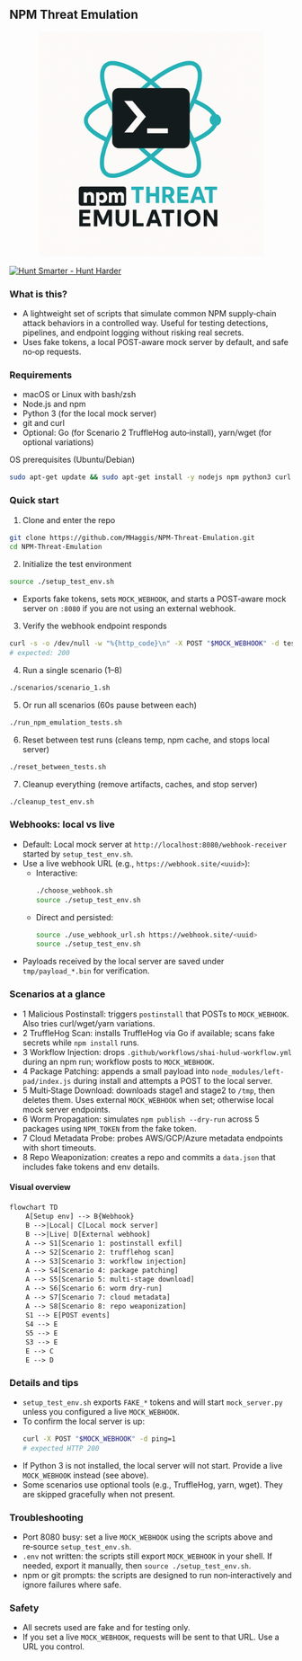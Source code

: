 ## NPM Threat Emulation

<div align="center">
  <img src="logo/npmthreatem.png" alt="NPM Threat Emulation" width="400">
</div>

[![Hunt Smarter - Hunt Harder](https://camo.githubusercontent.com/2893aea77575eefbedb5ac982227a13e6881d46430d1f184b0d7547dfce5801c/68747470733a2f2f696d672e736869656c64732e696f2f62616467652f48756e745f536d61727465722d48756e745f4861726465722d637269746963616c)](https://github.com/MHaggis/NPM-Threat-Emulation)


### What is this?
- A lightweight set of scripts that simulate common NPM supply‑chain attack behaviors in a controlled way. Useful for testing detections, pipelines, and endpoint logging without risking real secrets.
- Uses fake tokens, a local POST‑aware mock server by default, and safe no‑op requests.

### Requirements
- macOS or Linux with bash/zsh
- Node.js and npm
- Python 3 (for the local mock server)
- git and curl
- Optional: Go (for Scenario 2 TruffleHog auto‑install), yarn/wget (for optional variations)

OS prerequisites (Ubuntu/Debian)

```bash
sudo apt-get update && sudo apt-get install -y nodejs npm python3 curl netcat
```

### Quick start
1) Clone and enter the repo

```bash
git clone https://github.com/MHaggis/NPM-Threat-Emulation.git
cd NPM-Threat-Emulation
```

2) Initialize the test environment

```bash
source ./setup_test_env.sh
```

- Exports fake tokens, sets `MOCK_WEBHOOK`, and starts a POST‑aware mock server on `:8080` if you are not using an external webhook.

3) Verify the webhook endpoint responds

```bash
curl -s -o /dev/null -w "%{http_code}\n" -X POST "$MOCK_WEBHOOK" -d test=1
# expected: 200
```

4) Run a single scenario (1–8)

```bash
./scenarios/scenario_1.sh
```

5) Or run all scenarios (60s pause between each)

```bash
./run_npm_emulation_tests.sh
```

6) Reset between test runs (cleans temp, npm cache, and stops local server)

```bash
./reset_between_tests.sh
```

7) Cleanup everything (remove artifacts, caches, and stop server)

```bash
./cleanup_test_env.sh
```

### Webhooks: local vs live
- Default: Local mock server at `http://localhost:8080/webhook-receiver` started by `setup_test_env.sh`.
- Use a live webhook URL (e.g., `https://webhook.site/<uuid>`):
  - Interactive:
    ```bash
    ./choose_webhook.sh
    source ./setup_test_env.sh
    ```
  - Direct and persisted:
    ```bash
    source ./use_webhook_url.sh https://webhook.site/<uuid>
    source ./setup_test_env.sh
    ```
- Payloads received by the local server are saved under `tmp/payload_*.bin` for verification.

### Scenarios at a glance
- 1 Malicious Postinstall: triggers `postinstall` that POSTs to `MOCK_WEBHOOK`. Also tries curl/wget/yarn variations.
- 2 TruffleHog Scan: installs TruffleHog via Go if available; scans fake secrets while `npm install` runs.
- 3 Workflow Injection: drops `.github/workflows/shai-hulud-workflow.yml` during an npm run; workflow posts to `MOCK_WEBHOOK`.
- 4 Package Patching: appends a small payload into `node_modules/left-pad/index.js` during install and attempts a POST to the local server.
- 5 Multi‑Stage Download: downloads stage1 and stage2 to `/tmp`, then deletes them. Uses external `MOCK_WEBHOOK` when set; otherwise local mock server endpoints.
- 6 Worm Propagation: simulates `npm publish --dry-run` across 5 packages using `NPM_TOKEN` from the fake token.
- 7 Cloud Metadata Probe: probes AWS/GCP/Azure metadata endpoints with short timeouts.
- 8 Repo Weaponization: creates a repo and commits a `data.json` that includes fake tokens and env details.

#### Visual overview

```mermaid
flowchart TD
    A[Setup env] --> B{Webhook}
    B -->|Local| C[Local mock server]
    B -->|Live| D[External webhook]
    A --> S1[Scenario 1: postinstall exfil]
    A --> S2[Scenario 2: trufflehog scan]
    A --> S3[Scenario 3: workflow injection]
    A --> S4[Scenario 4: package patching]
    A --> S5[Scenario 5: multi-stage download]
    A --> S6[Scenario 6: worm dry-run]
    A --> S7[Scenario 7: cloud metadata]
    A --> S8[Scenario 8: repo weaponization]
    S1 --> E[POST events]
    S4 --> E
    S5 --> E
    S3 --> E
    E --> C
    E --> D
```

### Details and tips
- `setup_test_env.sh` exports `FAKE_*` tokens and will start `mock_server.py` unless you configured a live `MOCK_WEBHOOK`.
- To confirm the local server is up:
  ```bash
  curl -X POST "$MOCK_WEBHOOK" -d ping=1
  # expected HTTP 200
  ```
- If Python 3 is not installed, the local server will not start. Provide a live `MOCK_WEBHOOK` instead (see above).
- Some scenarios use optional tools (e.g., TruffleHog, yarn, wget). They are skipped gracefully when not present.

### Troubleshooting
- Port 8080 busy: set a live `MOCK_WEBHOOK` using the scripts above and re‑source `setup_test_env.sh`.
- `.env` not written: the scripts still export `MOCK_WEBHOOK` in your shell. If needed, export it manually, then `source ./setup_test_env.sh`.
- npm or git prompts: the scripts are designed to run non‑interactively and ignore failures where safe.

### Safety
- All secrets used are fake and for testing only.
- If you set a live `MOCK_WEBHOOK`, requests will be sent to that URL. Use a URL you control.